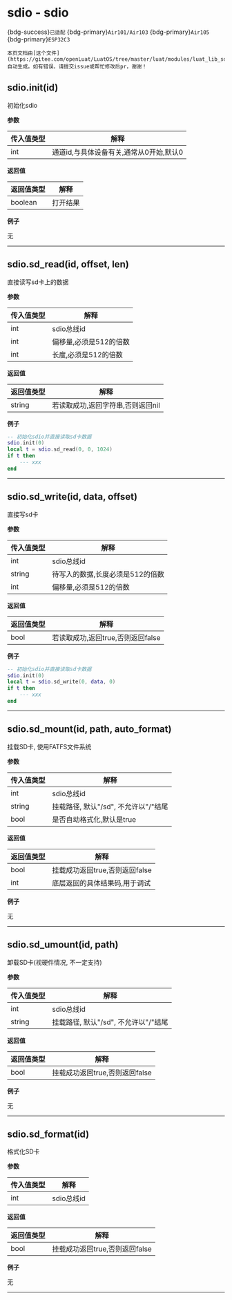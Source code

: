 # sdio - sdio

{bdg-success}`已适配` {bdg-primary}`Air101/Air103` {bdg-primary}`Air105` {bdg-primary}`ESP32C3`

```{note}
本页文档由[这个文件](https://gitee.com/openLuat/LuatOS/tree/master/luat/modules/luat_lib_sdio.c)自动生成。如有错误，请提交issue或帮忙修改后pr，谢谢！
```


## sdio.init(id)



初始化sdio

**参数**

|传入值类型|解释|
|-|-|
|int|通道id,与具体设备有关,通常从0开始,默认0|

**返回值**

|返回值类型|解释|
|-|-|
|boolean|打开结果|

**例子**

无

---

## sdio.sd_read(id, offset, len)



直接读写sd卡上的数据

**参数**

|传入值类型|解释|
|-|-|
|int|sdio总线id|
|int|偏移量,必须是512的倍数|
|int|长度,必须是512的倍数|

**返回值**

|返回值类型|解释|
|-|-|
|string|若读取成功,返回字符串,否则返回nil|

**例子**

```lua
-- 初始化sdio并直接读取sd卡数据
sdio.init(0)
local t = sdio.sd_read(0, 0, 1024)
if t then
    --- xxx
end

```

---

## sdio.sd_write(id, data, offset)



直接写sd卡

**参数**

|传入值类型|解释|
|-|-|
|int|sdio总线id|
|string|待写入的数据,长度必须是512的倍数|
|int|偏移量,必须是512的倍数|

**返回值**

|返回值类型|解释|
|-|-|
|bool|若读取成功,返回true,否则返回false|

**例子**

```lua
-- 初始化sdio并直接读取sd卡数据
sdio.init(0)
local t = sdio.sd_write(0, data, 0)
if t then
    --- xxx
end

```

---

## sdio.sd_mount(id, path, auto_format)



挂载SD卡, 使用FATFS文件系统

**参数**

|传入值类型|解释|
|-|-|
|int|sdio总线id|
|string|挂载路径, 默认"/sd", 不允许以"/"结尾|
|bool|是否自动格式化,默认是true|

**返回值**

|返回值类型|解释|
|-|-|
|bool|挂载成功返回true,否则返回false|
|int|底层返回的具体结果码,用于调试|

**例子**

无

---

## sdio.sd_umount(id, path)



卸载SD卡(视硬件情况, 不一定支持)

**参数**

|传入值类型|解释|
|-|-|
|int|sdio总线id|
|string|挂载路径, 默认"/sd", 不允许以"/"结尾|

**返回值**

|返回值类型|解释|
|-|-|
|bool|挂载成功返回true,否则返回false|

**例子**

无

---

## sdio.sd_format(id)



格式化SD卡

**参数**

|传入值类型|解释|
|-|-|
|int|sdio总线id|

**返回值**

|返回值类型|解释|
|-|-|
|bool|挂载成功返回true,否则返回false|

**例子**

无

---

